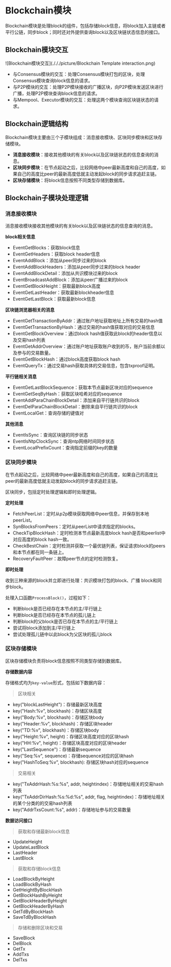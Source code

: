 # Blockchain模块
Blockchain模块是处理block的组件，包括存储block信息，将block加入主链或者平行公链，同步block；同时还对外提供查询block以及区块链状态信息的接口。


## Blockchain模块交互

![Blockchain模块交互](./././picture/Blockchain Template interaction.png)

- 与Consensus模块的交互：处理Consensus模块打包的区块，处理Consensus模块查询block信息的请求。
- 与P2P模块的交互：处理P2P模块接收的广播区块，向P2P模块发送区块进行广播，处理P2P模块查询block信息的请求。
- 与Mempool、Executor模块的交互：处理这两个模块查询区块链状态的请求。

## Blockchain逻辑结构

Blockchain模块主要由三个子模块组成：消息接收模块、区块同步模块和区块存储模块。

- **消息接收模块**：接收其他模块的有关block以及区块链状态的信息查询的消息。
- **区块同步模块**：在节点起动之后，比较网络中peer最新高度和自己的高度，如果自己的高度比peer的最新高度低就主动发起block的同步请求追赶主链。
- **区块存储模块**：将block信息按照不同类型存储到数据库。

## Blockchain子模块处理逻辑

### 消息接收模块

消息接收模块接收其他模块的有关block以及区块链状态的信息查询的消息。

**block相关信息**

- EventGetBlocks：获取block信息
- EventGetHeaders：获取block header信息
- EventAddBlock：添加从peer同步过来的block
- EventAddBlockHeaders：添加从peer同步过来的block header
- EventAddBlockDetail：添加从共识模块过来的block
- EventBroadcastAddBlock：添加从peer广播过来的block
- EventGetBlockHeight：获取最新block高度
- EventGetLastHeader：获取最新blockheader信息
- EventGetLastBlock：获取最新block信息

**区块链浏览器相关的消息**

- EventGetTransactionByAddr：通过账户地址获取地址上所有交易的hash值
- EventGetTransactionByHash：通过交易的hash值获取对应的交易信息
- EventGetBlockOverview：通过block hash值获取此block的header信息以及交易hash列表
- EventGetAddrOverview：通过账户地址获取账户收到的币，账户当前余额以及参与的交易数量。
- EventGetBlockHash：通过block高度获取block hash
- EventQueryTx：通过交易hash获取具体的交易信息，包含txproof证明。

**平行链相关消息**

- EventGetLastBlockSequence：获取本节点最新区块对应的sequence
- EventGetSeqByHash：获取区块哈希对应的sequence
- EventAddParaChainBlockDetail：添加来自平行链共识的block
- EventDelParaChainBlockDetail：删除来自平行链共识的block
- EventLocalGet：查询存储的键值对

**其他消息**

- EventIsSync：查询区块链的同步状态
- EventIsNtpClockSync：查询ntp网络时间同步状态
- EventLocalPrefixCount：查询指定前缀的key的数量

### 区块同步模块
在节点起动之后，比较网络中peer最新高度和自己的高度，如果自己的高度比peer的最新高度低就主动发起block的同步请求追赶主链。

区块同步，包括定时处理逻辑和即时处理逻辑。

**定时处理**

- FetchPeerList：定时从p2p模块获取网络中peer信息，并保存到本地peerList。
- SynBlocksFromPeers：定时从peerList中请求指定的blocks。
- CheckTipBlockHash：定时检测本节点最新高度block hash是否和peerlist中对应高度的block hash一致。
- CheckBestChain：定时检测并获取一个最优链列表，保证请求block的peers和本节点都在同一条链上。
- RecoveryFaultPeer：故障peer节点的定时检测恢复。

**即时处理**

收到三种来源的block并立即进行处理：共识模块打包的block、广播 block和同步block。

处理入口函数`ProcessBlock()`，过程如下：

- 判断block是否已经存在本节点的主/平行链上
- 判断block是否已经存在本节点的孤儿链上
- 判断block的父block是否已存在本节点的主/平行链上
- 尝试将block添加到主/平行链上
- 尝试处理孤儿链中以此block为父区块的孤儿block

### 区块存储模块
区块存储模块负责将block信息按照不同类型存储到数据库。

**存储数据内容**

存储格式均为`key-value`形式，包括如下数据内容：

> 区块相关

- key("blockLastHeight")：存储最新区块高度
- key("Hash:%v", blockhash)：存储区块高度
- key("Body:%v", blockhash)：存储区块body
- key("Header:%v", blockhash)：存储区块header
- key("TD:%v", blockhash)：存储区块body
- key("Height:%v", height)：存储区块高度对应的区块hash
- key("HH:%v", height)：存储区块高度对应的区块header
- key("LastSequence")：存储最新sequence
- key("Seq:%v", sequence)：存储sequence对应的区块hash
- key("HashToSeq:%v", blockhash): 存储区块hash对应的sequence

> 交易相关

- key("TxAddrHash:%s:%s", addr, heightindex)：存储地址相关的交易hash列表
- key("TxAddrDirHash:%s:%d:%s", addr, flag, heightindex)：存储地址相关的某个分类的的交易hash列表
- key("AddrTxsCount:%s", addr)：存储地址参与的交易数量

**数据访问接口**

> 获取和存储最新block信息

- UpdateHeight
- UpdateLastBlock
- LastHeader
- LastBlock

> 获取和存储block信息

- LoadBlockByHeight
- LoadBlockByHash
- GetHeightByBlockHash
- GetBlockHashByHeight
- GetBlockHeaderByHeight
- GetBlockHeaderByHash
- GetTdByBlockHash
- SaveTdByBlockHash

> 存储和删除区块和交易

- SaveBlock
- DelBlock
- GetTx
- AddTxs
- DelTxs